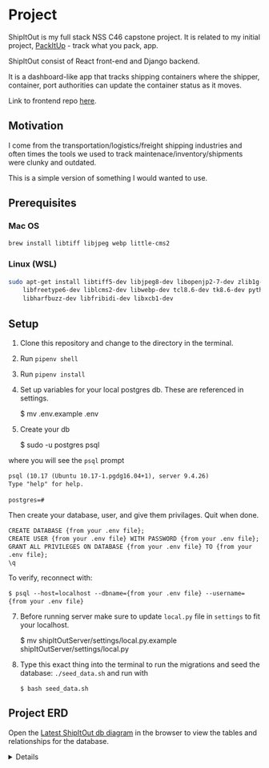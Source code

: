 # Project

ShipItOut is my full stack NSS C46 capstone project. It is related to my initial project, [PackItUp](https://github.com/CheoR/pack-it-up) - track what you pack, app.

ShipItOut consist of React front-end and Django backend.

It is a dashboard-like app that tracks shipping containers where the shipper, container, port authorities can update the container status as it moves.

Link to frontend repo [here](https://github.com/CheoR/shipItOut-client).

## Motivation

I come from the transportation/logistics/freight shipping industries and often times the tools we used to track maintenace/inventory/shipments were clunky and outdated.

This is a simple version of something I would wanted to use.

## Prerequisites

### Mac OS

```sh
brew install libtiff libjpeg webp little-cms2
```

### Linux (WSL)

```sh
sudo apt-get install libtiff5-dev libjpeg8-dev libopenjp2-7-dev zlib1g-dev \
    libfreetype6-dev liblcms2-dev libwebp-dev tcl8.6-dev tk8.6-dev python3-tk \
    libharfbuzz-dev libfribidi-dev libxcb1-dev
```

## Setup

1.  Clone this repository and change to the directory in the terminal.
2.  Run `pipenv shell`
3.  Run `pipenv install`
4.  Set up variables for your local postgres db. These are referenced in settings.

    $ mv .env.example .env

5.  Create your db

    $ sudo -u postgres psql

where you will see the `psql` prompt

    psql (10.17 (Ubuntu 10.17-1.pgdg16.04+1), server 9.4.26)
    Type "help" for help.

    postgres=#

Then create your database, user, and give them privilages. Quit when done.

    CREATE DATABASE {from your .env file};
    CREATE USER {from your .env file} WITH PASSWORD {from your .env file};
    GRANT ALL PRIVILEGES ON DATABASE {from your .env file} TO {from your .env file};
    \q

To verify, reconnect with:

    $ psql --host=localhost --dbname={from your .env file} --username={from your .env file}

7.  Before running server make sure to update `local.py` file in `settings` to fit your localhost.

    $ mv shipItOutServer/settings/local.py.example shipItOutServer/settings/local.py

8.  Type this exact thing into the terminal to run the migrations and seed the database: `./seed_data.sh` and run with

        $ bash seed_data.sh

## Project ERD

Open the [Latest ShipItOut db diagram](https://dbdiagram.io/d/60be3bdfb29a09603d1855af) in the browser to view the tables and relationships for the database.

<details>
  <img src="./assets/images/ShipItOut.png" alt="entity relationship diagram for Ship It Out database" />
</details>
